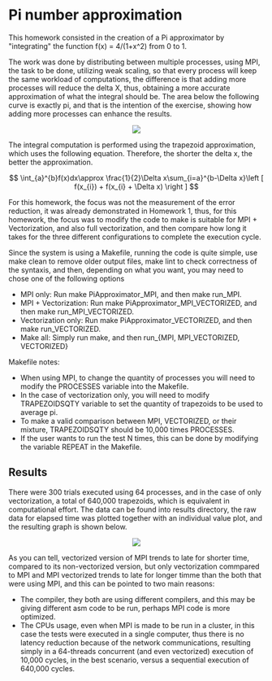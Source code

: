 # Pi number approximation

This homework consisted in the creation of a Pi approximator by "integrating" the function f(x) = 4/(1+x^2) from 0 to 1.

The work was done by distributing between multiple processes, using MPI, the task to be done, utilizing weak scaling, so that every process will keep the same workload of computations, the difference is that adding more processes will reduce the delta X, thus, obtaining a more accurate approximation of what the integral should be. The area below the following curve is exactly pi, and that is the intention of the exercise, showing how adding more processes can enhance the results. 

<p align="center">
  <img src="https://user-images.githubusercontent.com/18760154/231065792-b40f1d9a-76bf-4929-bb78-8be7007e7ab0.png" />
</p>

The integral computation is performed using the trapezoid approximation, which uses the following equation. Therefore, the shorter the delta x, the better the approximation.

$$ \int_{a}^{b}f(x)dx\approx \frac{1}{2}\Delta x\sum_{i=a}^{b-\Delta x}\left [ f(x_{i}) + f(x_{i} + \Delta x) \right ] $$

For this homework, the focus was not the measurement of the error reduction, it was already demonstrated in Homework 1, thus, for this homework, the focus was to modify the code to make is suitable for MPI + Vectorization, and also full vectorization, and then compare how long it takes for the three different configurations to complete the execution cycle.

Since the system is using a Makefile, running the code is quite simple, use make clean to remove older output files, make lint to check correctness of the syntaxis, and then, depending on what you want, you may need to chose one of the following options
  - MPI only: Run make PiApproximator_MPI, and then make run_MPI.
  - MPI + Vectorization: Run make PiApproximator_MPI_VECTORIZED, and then make run_MPI_VECTORIZED.
  - Vectorization only: Run make PiApproximator_VECTORIZED, and then make run_VECTORIZED.
  - Make all: Simply run make, and then run_{MPI, MPI_VECTORIZED, VECTORIZED}

Makefile notes:
  - When using MPI, to change the quantity of processes you will need to modify the PROCESSES variable into the Makefile. 
  - In the case of vectorization only, you will need to modify TRAPEZOIDSQTY variable to set the quantity of trapezoids to be used to average pi. 
  - To make a valid comparison between MPI, VECTORIZED, or their mixture, TRAPEZOIDSQTY should be 10,000 times PROCESSES.
  - If the user wants to run the test N times, this can be done by modifying the variable REPEAT in the Makefile.

## Results

There were 300 trials executed using  64 processes, and in the case of only vectorization, a total of 640,000 trapezoids, which is equivalent in computational effort. The data can be found into results directory, the raw data for elapsed time was plotted together with an individual value plot, and the resulting graph is shown below.

<p align="center">
  <img src="https://github.com/trejkev/High-Performance-Computing-I-2023/assets/18760154/07dd9ce1-e967-470f-a211-3b13c314fa8d" />
</p>

As you can tell, vectorized version of MPI trends to late for shorter time, compared to its non-vectorized version, but only vectorization commpared to MPI and MPI vectorized trends to late for longer timme than the both that were using MPI, and this can be pointed to two main reasons:
  - The compiler, they both are using different compilers, and this may be giving different asm code to be run, perhaps MPI code is more optimized.
  - The CPUs usage, even when MPI is made to be run in a cluster, in this case the tests were executed in a single computer, thus there is no latency reduction because of the network communications, resulting simply in a 64-threads concurrent (and even vectorized) execution of 10,000 cycles, in the best scenario, versus a sequential execution of 640,000 cycles.

